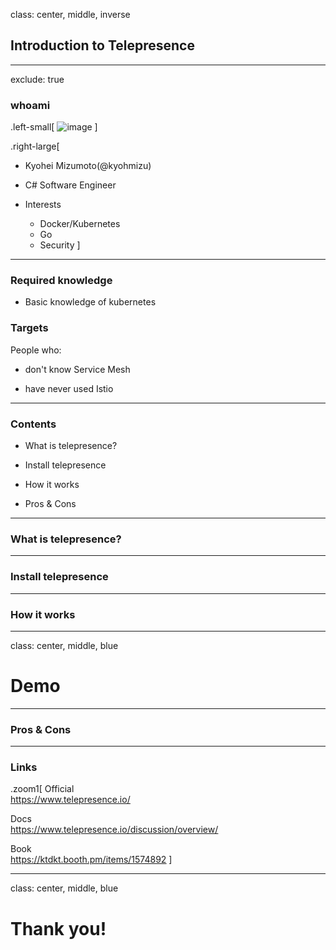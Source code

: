class: center, middle, inverse
## Introduction to Telepresence

---
exclude: true
### whoami

.left-small[
    ![image](https://pbs.twimg.com/profile_images/994762110792953856/EheEvqBY_400x400.jpg)
]

.right-large[
- Kyohei Mizumoto(@kyohmizu)

- C# Software Engineer

- Interests
    - Docker/Kubernetes
    - Go
    - Security
]
---
### Required knowledge

- Basic knowledge of kubernetes

### Targets

People who:

- don't know Service Mesh

- have never used Istio

---
### Contents

- What is telepresence?

- Install telepresence

- How it works

- Pros & Cons

---
### What is telepresence?



---
### Install telepresence

---
### How it works

---
class: center, middle, blue
# Demo

---
### Pros & Cons

---
### Links

.zoom1[
Official  
<u><https://www.telepresence.io/></u>

Docs  
<u><https://www.telepresence.io/discussion/overview/></u>

Book  
<u><https://ktdkt.booth.pm/items/1574892></u>
]

---
class: center, middle, blue
# Thank you!
